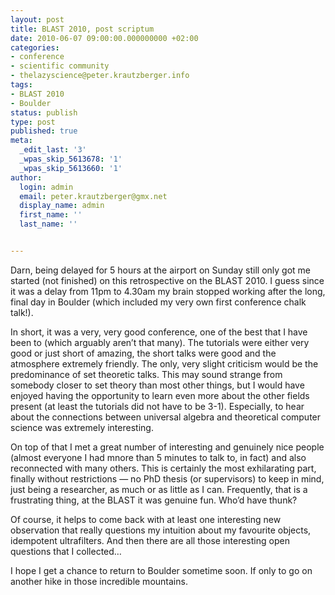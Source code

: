 ```yaml
---
layout: post
title: BLAST 2010, post scriptum
date: 2010-06-07 09:00:00.000000000 +02:00
categories:
- conference
- scientific community
- thelazyscience@peter.krautzberger.info
tags:
- BLAST 2010
- Boulder
status: publish
type: post
published: true
meta:
  _edit_last: '3'
  _wpas_skip_5613678: '1'
  _wpas_skip_5613660: '1'
author:
  login: admin
  email: peter.krautzberger@gmx.net
  display_name: admin
  first_name: ''
  last_name: ''


---
```


Darn, being delayed for 5 hours at the airport on Sunday still only got me started (not finished) on this retrospective on the <span class="caps">BLAST</span> 2010\. I guess since it was a delay from 11pm to 4.30am my brain stopped working after the long, final day in Boulder (which included my very own first conference chalk talk!).

In short, it was a very, very good conference, one of the best that I have been to (which arguably aren’t that many). The tutorials were either very good or just short of amazing, the short talks were good and the atmosphere extremely friendly. The only, very slight criticism would be the predominance of set theoretic talks. This may sound strange from somebody closer to set theory than most other things, but I would have enjoyed having the opportunity to learn even more about the other fields present (at least the tutorials did not have to be 3-1). Especially, to hear about the connections between universal algebra and theoretical computer science was extremely interesting.

On top of that I met a great number of interesting and genuinely nice people (almost everyone I had mnore than 5 minutes to talk to, in fact) and also reconnected with many others. This is certainly the most exhilarating part, finally without restrictions — no PhD thesis (or supervisors) to keep in mind, just being a researcher, as much or as little as I can. Frequently, that is a frustrating thing, at the <span class="caps">BLAST</span> it was genuine fun. Who’d have thunk?

Of course, it helps to come back with at least one interesting new observation that really questions my intuition about my favourite objects, idempotent ultrafilters. And then there are all those interesting open questions that I collected…

I hope I get a chance to return to Boulder sometime soon. If only to go on another hike in those incredible mountains.